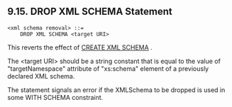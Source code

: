 <div id="dropxmlschema" class="section">

<div class="titlepage">

<div>

<div>

## 9.15. DROP XML SCHEMA Statement

</div>

</div>

</div>

``` programlisting
<xml schema removal> ::=
    DROP XML SCHEMA <target URI>
```

This reverts the effect of <a href="createxmlschema.html" class="link"
title="9.14. CREATE XML SCHEMA Statement">CREATE XML SCHEMA</a> .

The \<target URI\> should be a string constant that is equal to the
value of "targetNamespace" attribute of "xs:schema" element of a
previously declared XML schema.

The statement signals an error if the XMLSchema to be dropped is used in
some WITH SCHEMA constraint.

</div>
